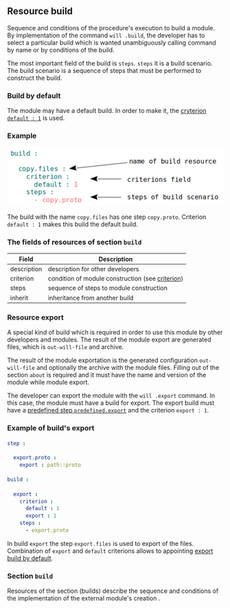 ## Resource build

Sequence and conditions of the procedure's execution to build a module. By implementation of the command <code>will .build</code>, the developer has to select a particular build which is wanted unambiguously calling command by name or by conditions of the build.

The most important field of the build  is `steps`. `steps` it is a build scenario. The build scenario is a sequence of steps that must be performed to construct the build.

### Build by default

The module may have a default build. In order to make it, the [cryterion `default : 1`](Criterions.md#Використання) is used.

### Example

![section.build.png](./images/section.build.png)

The build with the name `copy.files` has one step `copy.proto`. Criterion `default : 1` makes this build the default build.

### The fields of resources of section `build`  

| Field        | Description                                                            |
|---------------|------------------------------------------------------------------|
| description   | description for other developers                                    |
| criterion     | condition of module construction (see [criterion](Criterions.md))          |
| steps         | sequence of steps to module construction        |
| inherit       | inheritance from another build                       |

### Resource export

A special kind of build which is required in order to use this module by other developers and modules. The result of the module export are generated files, which is <code>out-will-file</code> and archive.

The result of the module exportation is the generated configuration `out-will-file`  and optionally the archive with the module files. Filling out of the section `about` is required and it must have the name and version of the module while module export.

The developer can export the module with the `will .export` command. In this case, the module must have a build for export. The export build must have a [predefined step `predefined.export`](ResourceStep.md#Predefined-step-predefinedexport) and the criterion `export : 1`.

### Example of build's export

```yaml
step :

  export.proto :
    export : path::proto

build :

  export :
    criterion :
      default : 1
      export : 1
    steps :
      - export.proto
```

In build `export` the step `export.files` is used to export of the files. Combination of  `export` and `default` criterions allows to appointing [export build by default](Criterions.md#Використання).

### Section <code>build</code>

Resources of the section (builds) describe the sequence and conditions of the implementation of the external module's creation .
